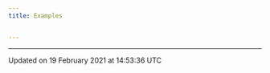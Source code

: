```yaml
---
title: Examples


---
```









-------------------------------

Updated on 19 February 2021 at 14:53:36 UTC
